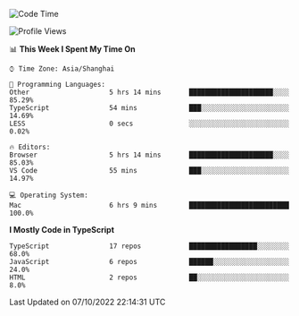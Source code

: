 <!--START_SECTION:waka-->
![Code Time](http://img.shields.io/badge/Code%20Time-2%2C897%20hrs%2025%20mins-blue)

![Profile Views](http://img.shields.io/badge/Profile%20Views-0-blue)

📊 **This Week I Spent My Time On** 

```text
⌚︎ Time Zone: Asia/Shanghai

💬 Programming Languages: 
Other                    5 hrs 14 mins       █████████████████████░░░░   85.29% 
TypeScript               54 mins             ███░░░░░░░░░░░░░░░░░░░░░░   14.69% 
LESS                     0 secs              ░░░░░░░░░░░░░░░░░░░░░░░░░   0.02%

🔥 Editors: 
Browser                  5 hrs 14 mins       █████████████████████░░░░   85.03% 
VS Code                  55 mins             ███░░░░░░░░░░░░░░░░░░░░░░   14.97%

💻 Operating System: 
Mac                      6 hrs 9 mins        █████████████████████████   100.0%

```

**I Mostly Code in TypeScript** 

```text
TypeScript               17 repos            █████████████████░░░░░░░░   68.0% 
JavaScript               6 repos             ██████░░░░░░░░░░░░░░░░░░░   24.0% 
HTML                     2 repos             ██░░░░░░░░░░░░░░░░░░░░░░░   8.0%

```



 Last Updated on 07/10/2022 22:14:31 UTC
<!--END_SECTION:waka-->
